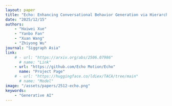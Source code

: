 ```yaml
---
layout: paper
title: "Echo: Enhancing Conversational Behavior Generation via Hierarchical Semantic Comprehension with Large Language Models"
date: "2025/12/15"
authors: 
    - "Haiwei Xue"
    - "Yanbo Fan"
    - "Xuan Wang"
    - "Zhiyong Wu"
journal: "Siggraph Asia"
link:
    # - url: "https://arxiv.org/abs/2506.07986"
      # name: "Link"
    - url: "https://github.com/Echo Motion/Echo"
      name: "Project Page"
    # - url: "https://huggingface.co/ldiex/TACA/tree/main"
      # name: "Model"
image: "/assets/papers/2512-echo.png"
keywords:
    - "Generative AI"
---
```


<!-- 
Speech Technology  
Generative AI 
Multimodal AI  
Embodied Intelligence 
AI Safety  
Medical AI 
Data Intelligence-->